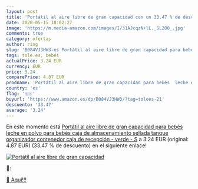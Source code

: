 ```yaml
---
layout: post
title: 'Portátil al aire libre de gran capacidad con un 33.47 % de descuento'
date: 2020-05-15 18:02:27
image: 'https://m.media-amazon.com/images/I/31AJcqzN+lL._SL200_.jpg'
comments: true
category: ofertas
author: ring
slug: 'B084VJ3HW3-es Portátil al aire libre de gran capacidad para bebés leche...'
tags: tole.es, bebés
actualPrice: 3.24 EUR
currency: EUR
price: 3.24
comparePrice: 4.87 EUR
prodname: 'Portátil al aire libre de gran capacidad para bebés  leche en polvo para bebés  caja de almacenamiento sellada  tanque organizador  contenedor  caja de recepción - verde - S'
country: 'es'
flag: '🇪🇸'
buyurl: 'https://www.amazon.es/dp/B084VJ3HW3/?tag=tolees-21'
descuento: '33.47'
average: '3.24'
---
```


En este momento está [Portátil al aire libre de gran capacidad para bebés  leche en polvo para bebés  caja de almacenamiento sellada  tanque organizador  contenedor  caja de recepción - verde - S](https://www.amazon.es/dp/B084VJ3HW3/?tag=tolees-21) a 3.24 EUR (original: 4.87 EUR) (33.47 %  de descuento) en el siguiente enlace!

[![Portátil al aire libre de gran capacidad](https://m.media-amazon.com/images/I/31AJcqzN+lL._SL200_.jpg)](https://www.amazon.es/dp/B084VJ3HW3/?tag=tolees-21)

🔎:


[🛒 Aquí!!!](https://www.amazon.es/dp/B084VJ3HW3/?tag=tolees-21)

